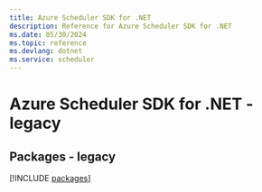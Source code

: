 ```yaml
---
title: Azure Scheduler SDK for .NET
description: Reference for Azure Scheduler SDK for .NET
ms.date: 05/30/2024
ms.topic: reference
ms.devlang: dotnet
ms.service: scheduler
---
```

# Azure Scheduler SDK for .NET - legacy
## Packages - legacy
[!INCLUDE [packages](scheduler-index.md)]